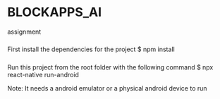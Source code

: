 # BLOCKAPPS_AI
 assignment
#####
First install the dependencies for the project
$ npm install
#####
Run this project from the root folder with the following command
$ npx react-native run-android

Note: It needs a android emulator or a physical android device to run
